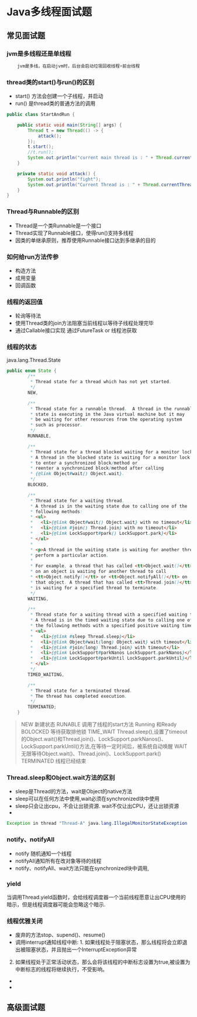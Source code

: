 # Java多线程面试题

## 常见面试题

### jvm是多线程还是单线程

```java
    jvm是多线，在启动jvm时，后台会启动垃圾回收线程+前台线程
```

### thread类的start()与run()的区别

   * start() 方法会创建一个子线程，并启动
   * run() 是thread类的普通方法的调用

```java
public class StartAndRun {

    public static void main(String[] args) {
        Thread t = new Thread(() -> {
            attack();
        });
        t.start();
        //t.run();
        System.out.println("current main thread is : " + Thread.currentThread().getName());
    }

    private static void attack() {
        System.out.println("fight");
        System.out.println("Current Thread is : " + Thread.currentThread().getName());
    }
}
```
### Thread与Runnable的区别

* Thread是一个类Runnable是一个接口
* Thread实现了Runnable接口，使得run()支持多线程
* 因类的单继承原则，推荐使用Runnable接口达到多继承的目的


### 如何给run方法传参

* 构造方法
* 成用变量
* 回调函数

### 线程的返回值

* 轮询等待法
* 使用Thread类的join方法阻塞当前线程以等待子线程处理完毕
* 通过Callable接口实现 通过FutureTask or 线程池获取


### 线程的状态

java.lang.Thread.State

```java
public enum State {
        /**
         * Thread state for a thread which has not yet started.
         */
        NEW,

        /**
         * Thread state for a runnable thread.  A thread in the runnable
         * state is executing in the Java virtual machine but it may
         * be waiting for other resources from the operating system
         * such as processor.
         */
        RUNNABLE,

        /**
         * Thread state for a thread blocked waiting for a monitor lock.
         * A thread in the blocked state is waiting for a monitor lock
         * to enter a synchronized block/method or
         * reenter a synchronized block/method after calling
         * {@link Object#wait() Object.wait}.
         */
        BLOCKED,

        /**
         * Thread state for a waiting thread.
         * A thread is in the waiting state due to calling one of the
         * following methods:
         * <ul>
         *   <li>{@link Object#wait() Object.wait} with no timeout</li>
         *   <li>{@link #join() Thread.join} with no timeout</li>
         *   <li>{@link LockSupport#park() LockSupport.park}</li>
         * </ul>
         *
         * <p>A thread in the waiting state is waiting for another thread to
         * perform a particular action.
         *
         * For example, a thread that has called <tt>Object.wait()</tt>
         * on an object is waiting for another thread to call
         * <tt>Object.notify()</tt> or <tt>Object.notifyAll()</tt> on
         * that object. A thread that has called <tt>Thread.join()</tt>
         * is waiting for a specified thread to terminate.
         */
        WAITING,

        /**
         * Thread state for a waiting thread with a specified waiting time.
         * A thread is in the timed waiting state due to calling one of
         * the following methods with a specified positive waiting time:
         * <ul>
         *   <li>{@link #sleep Thread.sleep}</li>
         *   <li>{@link Object#wait(long) Object.wait} with timeout</li>
         *   <li>{@link #join(long) Thread.join} with timeout</li>
         *   <li>{@link LockSupport#parkNanos LockSupport.parkNanos}</li>
         *   <li>{@link LockSupport#parkUntil LockSupport.parkUntil}</li>
         * </ul>
         */
        TIMED_WAITING,

        /**
         * Thread state for a terminated thread.
         * The thread has completed execution.
         */
        TERMINATED;
    }
```

> NEW 新建状态
> RUNABLE 调用了线程的start方法 Running 和Ready
> BOLOCKED 等待获取排他锁
> TIME_WAIT   Thread.sleep(),设置了timeout的Object.wait()和Thread.join()、LockSupport.parkNanos()、LockSupport.parkUntil()方法,在等待一定时间后，被系统自动唤醒
> WAIT   无限等待Object.wait()、Thread.join()、LockSupport.park()
> TERMINATED 线程已经结束



### Thread.sleep和Object.wait方法的区别
* sleep是Thread的方法，wait是Object的native方法
* sleep可以在任何方法中使用,wait必须在synchronized块中使用
* sleep只会让出cpu，不会让出锁资源. wait不仅让出CPU，还让出锁资源
*

```java
Exception in thread "Thread-A" java.lang.IllegalMonitorStateException
```

### notify、notifyAll

* notify 随机通知一个线程
* notifyAll通知所有在改对象等待的线程
* notify、notifyAll、wait方法只能在synchronized块中调用,

### yield
当调用Thread.yield函数时，会给线程调度器一个当前线程愿意让出CPU使用的暗示，但是线程调度器可能会忽略这个暗示.


### 线程优雅关闭

* 废弃的方法stop、supend()、resume()
* 调用interrupt通知线程中断: 1. 如果线程处于阻塞状态，那么线程将会立即退出被阻塞状态，并且抛出一个InterruptException异常
2. 如果线程处于正常活动状态，那么会将该线程的中断标志设置为true,被设置为中断标志的线程将继续执行，不受影响。

*
*
## 高级面试题